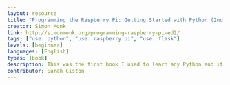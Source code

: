 ```yaml
---
layout: resource
title: "Programming the Raspberry Pi: Getting Started with Python (2nd Edition)"
creator: Simon Monk
link: http://simonmonk.org/programming-raspberry-pi-ed2/
tags: ["use: python", "use: raspberry pi", "use: flask"]
levels: [beginner]
languages: [English]
types: [book]
description: This was the first book I used to learn any Python and it helped me get over my huge 'I can't code' fears.
contributor: Sarah Ciston
---
```

